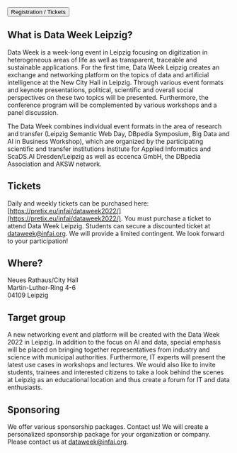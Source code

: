 <div class="d-flexaa">
    <a href="https://pretix.eu/infai/dataweek2022/">
      <button class="btn btn-warning m-auto">
        Registration / Tickets
      </button>
    </a>
</div>

## What is Data Week Leipzig?

Data Week is a week-long event in Leipzig focusing on digitization in heterogeneous areas of life as well as transparent, traceable and sustainable applications. For the first time, Data Week Leipzig creates an exchange and networking platform on the topics of data and artificial intelligence at the New City Hall in Leipzig. Through various event formats and keynote presentations, political, scientific and overall social perspectives on these two topics will be presented. Furthermore, the conference program will be complemented by various workshops and a panel discussion. 

The Data Week combines individual event formats in the area of research and transfer (Leipzig Semantic Web Day, DBpedia Symposium, Big Data and AI in Business Workshop), which are organized by the participating scientific and transfer institutions Institute for Applied Informatics and ScaDS.AI Dresden/Leipzig as well as eccenca GmbH, the DBpedia Association and AKSW network.

## Tickets

Daily and weekly tickets can be purchased here:  [https://pretix.eu/infai/dataweek2022/](https://pretix.eu/infai/dataweek2022/). You must purchase a ticket to attend Data Week Leipzig. Students can secure a discounted ticket at [dataweek@infai.org](mailto:dataweek@infai.org). We will provide a limited contingent. We look forward to your participation!

## Where?

Neues Rathaus/City Hall<br/>
Martin-Luther-Ring 4-6<br/>
04109 Leipzig

## Target group

A new networking event and platform will be created with the Data Week 2022 in Leipzig. In addition to the focus on AI and data, special emphasis will be placed on bringing together representatives from industry and science with municipal authorities. Furthermore, IT experts will present the latest use cases in workshops and lectures. We would also like to invite students, trainees and interested citizens to take a look behind the scenes at Leipzig as an educational location and thus create a forum for IT and data enthusiasts.

## Sponsoring

We offer various sponsorship packages. Contact us! We will create a personalized sponsorship package for your organization or company. Please contact us at [dataweek@infai.org](mailto:dataweek@infai.org).

